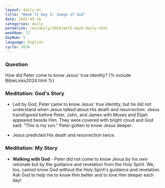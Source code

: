 ```yaml
---
layout: daily-en
title: "Week 72 Day 5: Image of God"
date: 2025-05-16
categories: daily
permalink: /en/daily/2024/wk72-day5-daily.html
weekNum: 72
dayNum: 5
language: English
cycle: 2024
---
```

### Question     
How did Peter come to know Jesus' true identity?
{% include BibleLinks2024.html %} 

### Meditation: God's Story   
+ Led by God, Peter came to know Jesus' true identity, but he did not understand when Jesus talked about His death and resurrection. Jesus transfigured before Peter, John, and James with Moses and Elijah appeared beside Him. They were covered with bright cloud and God said: "This is my son." Peter gotten to know Jesus deeper. 

+ Jesus predicted His death and resurrection twice. 

### Meditation: My Story   
+ **Walking with God** - Peter did not come to know Jesus by his own rationale but by the guidance and revelation from the Holy Spirit. We, too, cannot know God without the Holy Spirit's guidance and revelation. Ask God to help me to know Him better and to love Him deeper each day! 
